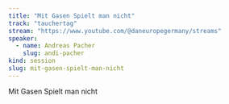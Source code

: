 ```yaml
---
title: "Mit Gasen Spielt man nicht"
track: "tauchertag"
stream: "https://www.youtube.com/@daneuropegermany/streams"
speaker: 
  - name: Andreas Pacher
    slug: andi-pacher
kind: session
slug: mit-gasen-spielt-man-nicht
---
```


Mit Gasen Spielt man nicht